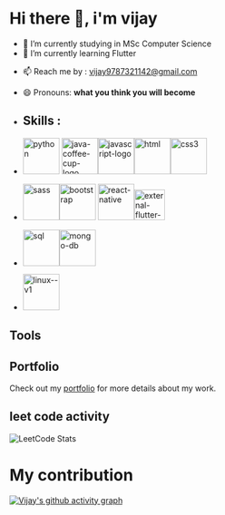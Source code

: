 # Hi there 👋, i'm vijay


- 🔭 I’m currently studying in MSc Computer Science
- 🌱 I’m currently learning Flutter
<!-- 👯 I’m looking to collaborate on ...
- 🤔 I’m looking for help with ...
- 💬 Ask me about 
- ⚡ Fun fact: 
...-->
- 📫 Reach me by : vijay9787321142@gmail.com 
- 😄 Pronouns: **what you think you will become**
- ## Skills :
-  <img width="64" height="64" src="https://img.icons8.com/nolan/64/python.png" alt="python"/>   <img width="64" height="64" src="https://img.icons8.com/nolan/64/java-coffee-cup-logo.png" alt="java-coffee-cup-logo"/><img width="64" height="64" src="https://img.icons8.com/nolan/64/javascript-logo.png" alt="javascript-logo"/><img width="64" height="64" src="https://img.icons8.com/nolan/64/html.png" alt="html"/><img width="64" height="64" src="https://img.icons8.com/nolan/64/css3.png" alt="css3"/>

- <img width="64" height="64" src="https://img.icons8.com/nolan/64/sass.png" alt="sass"/><img width="64" height="64" src="https://img.icons8.com/nolan/64/bootstrap.png" alt="bootstrap"/> <img width="64" height="64" src="https://img.icons8.com/nolan/64/react-native.png" alt="react-native"/><img width="54" height="54" src="https://img.icons8.com/external-tal-revivo-color-tal-revivo/24/external-flutter-is-an-open-source-mobile-application-development-framework-created-by-google-logo-color-tal-revivo.png" alt="external-flutter-is-an-open-source-mobile-application-development-framework-created-by-google-logo-color-tal-revivo"/>
- <img width="64" height="64" src="https://img.icons8.com/nolan/64/sql.png" alt="sql"/><img width="64" height="64" src="https://img.icons8.com/nolan/64/mongo-db.png" alt="mongo-db"/>

- <img width="64" height="64" src="https://img.icons8.com/nolan/64/linux--v1.png" alt="linux--v1"/>

## Tools

## Portfolio

Check out my [portfolio](https://wizardvijay123.github.io/my-portfolio/) for more details about my work.


## leet code activity 
![LeetCode Stats](https://leetcard.jacoblin.cool/vijay2025?theme=dark&font=Merienda&ext=contest)

# My contribution 

[![Vijay's github activity graph](https://github-readme-activity-graph.vercel.app/graph?username=Wizardvijay123&bg_color=050505&color=ffffff&line=00bfff&point=ffffff&area=true&hide_border=true)](https://github.com/ashutosh00710/github-readme-activity-graph)



